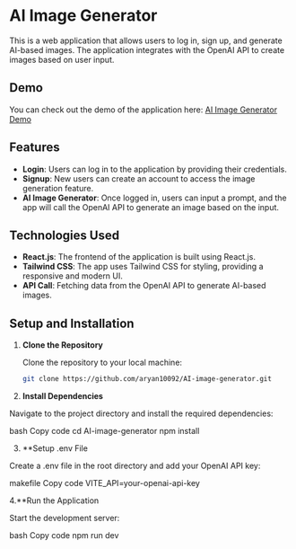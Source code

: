 
# AI Image Generator

This is a web application that allows users to log in, sign up, and generate AI-based images. The application integrates with the OpenAI API to create images based on user input.

## Demo

You can check out the demo of the application here: [AI Image Generator Demo](https://ai-image-generator-8vsr.onrender.com) 

## Features

- **Login**: Users can log in to the application by providing their credentials.
- **Signup**: New users can create an account to access the image generation feature.
- **AI Image Generator**: Once logged in, users can input a prompt, and the app will call the OpenAI API to generate an image based on the input.
  
## Technologies Used

- **React.js**: The frontend of the application is built using React.js.
- **Tailwind CSS**: The app uses Tailwind CSS for styling, providing a responsive and modern UI.
- **API Call**: Fetching data from the OpenAI API to generate AI-based images.
  
## Setup and Installation

1. **Clone the Repository**

   Clone the repository to your local machine:

   ```bash
   git clone https://github.com/aryan10092/AI-image-generator.git
2. **Install Dependencies**

Navigate to the project directory and install the required dependencies:

bash
Copy code
cd AI-image-generator
npm install

3. **Setup .env File

Create a .env file in the root directory and add your OpenAI API key:

makefile
Copy code
VITE_API=your-openai-api-key

4.**Run the Application

Start the development server:

bash
Copy code
npm run dev
